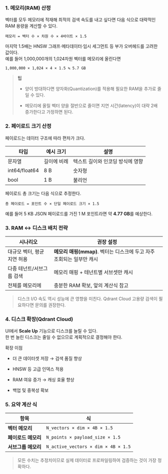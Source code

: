 ### 1. 메모리(RAM) 산정

벡터를 모두 메모리에 적재해 최적의 검색 속도를 내고 싶다면 다음 식으로 대략적인 RAM 용량을 계산할 수 있다.

```
메모리 = 벡터 수 × 차원 수 × 4바이트 × 1.5
```

마지막 1.5배는 HNSW 그래프·메타데이터·임시 세그먼트 등 부가 오버헤드를 고려한 값이다.  
예를 들어 1,000,000개의 1,024차원 벡터를 메모리에 올린다면

```
1,000,000 × 1,024 × 4 × 1.5 ≒ 5.7 GB
```

> **팁**
> 
> - 양이 방대하다면 양자화(Quantization)를 적용해 필요한 RAM을 추가로 줄일 수 있다.
>     
> - 메모리에 올릴 벡터 양을 절반으로 줄이면 지연 시간(latency)이 대략 2배 증가한다고 가정하면 된다.


### 2. 페이로드 크기 산정

페이로드는 데이터 구조에 따라 편차가 크다.

|타입|예시 크기|설명|
|---|---|---|
|문자열|길이에 비례|텍스트 길이와 인코딩 방식에 영향|
|int64/float64|8 B|숫자형|
|bool|1 B|불리언|

페이로드 총 크기는 다음 식으로 추정한다.

```
총 페이로드 = 포인트 수 × 단일 페이로드 크기 × 1.5
```

예를 들어 5 KB JSON 페이로드를 가진 1 M 포인트라면 약 **4.77 GB**를 예상한다.


### 3. RAM ↔ 디스크 배치 전략

|시나리오|권장 설정|
|---|---|
|대규모 벡터, 평균 지연 허용|**메모리 매핑(mmap)**. 벡터는 디스크에 두고 자주 조회되는 일부만 캐시|
|다중 테넌트/서브그룹 검색|메모리 매핑 + 테넌트별 서브셋만 캐시|
|전체를 메모리에|충분한 RAM 확보, 앞의 계산식 참고|

> 디스크 I/O 속도 역시 성능에 큰 영향을 미친다. Qdrant Cloud 고용량 검색이 필요하다면 문의를 권장한다.

### 4. 디스크 확장(Qdrant Cloud)

UI에서 **Scale Up** 기능으로 디스크를 늘릴 수 있다.  
한 번 늘린 디스크는 줄일 수 없으므로 계획적으로 결정해야 한다.

확장 이점

- 더 큰 데이터셋 저장 → 검색 품질 향상
    
- HNSW 등 고급 인덱스 적용
    
- RAM 여유 증가 → 캐싱 효율 향상
    
- 백업 및 중복성 확보

### 5. 요약 계산 식

|항목|식|
|---|---|
|**벡터 메모리**|`N_vectors × dim × 4B × 1.5`|
|**페이로드 메모리**|`N_points × payload_size × 1.5`|
|**서브그룹 메모리**|`N_active_vectors × dim × 4B × 1.5`|

> 모든 수치는 추정치이므로 실제 데이터로 프로파일링하여 검증하는 것이 가장 정확하다.